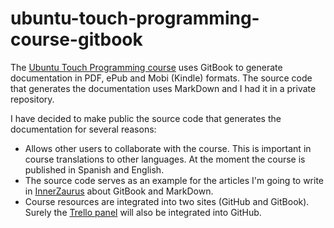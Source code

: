 # ubuntu-touch-programming-course-gitbook
The [Ubuntu Touch Programming course](https://www.gitbook.com/book/mimecar/ubuntu-touch-programming-course) uses GitBook to generate documentation in PDF, ePub and Mobi (Kindle) formats. The source code that generates the documentation uses MarkDown and I had it in a private repository.

I have decided to make public the source code that generates the documentation for several reasons:
* Allows other users to collaborate with the course. This is important in course translations to other languages. At the moment the course is published in Spanish and English.
* The source code serves as an example for the articles I'm going to write in [InnerZaurus](https://www.innerzaurus.com/) about GitBook and MarkDown.
* Course resources are integrated into two sites (GitHub and GitBook). Surely the [Trello panel](https://trello.com/b/gQEXHP3v/ubuntu-touch-programming-course) will also be integrated into GitHub.
